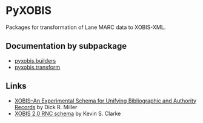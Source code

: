 # PyXOBIS

Packages for transformation of Lane MARC data to XOBIS-XML.

## Documentation by subpackage
<!-- * [pyxobis.classes](./docs/classes.md) -->
* [pyxobis.builders](./docs/builders.md)
* [pyxobis.transform](./docs/transform.md)

## Links

* [XOBIS–An Experimental Schema for Unifying Bibliographic and Authority Records](https://doi.org/10.1300/J104v39n03_18) by Dick R. Miller
* [XOBIS 2.0 RNC schema](https://github.com/ksclarke/xobis/) by Kevin S. Clarke
